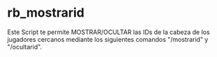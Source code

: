 # rb_mostrarid
Este Script te permite MOSTRAR/OCULTAR las IDs de la cabeza de los jugadores cercanos mediante los siguientes comandos "/mostrarid" y "/ocultarid".
